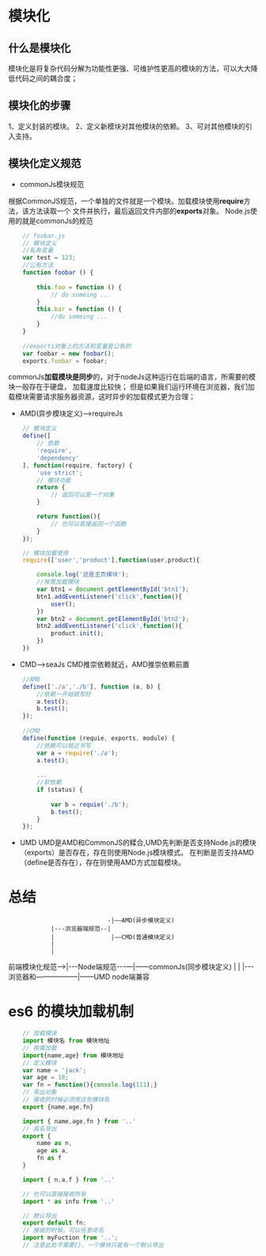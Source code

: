 # 模块化
## 什么是模块化
模块化是将复杂代码分解为功能性更强、可维护性更高的模块的方法，可以大大降低代码之间的耦合度；
## 模块化的步骤
1、定义封装的模块。
2、定义新模块对其他模块的依赖。
3、可对其他模块的引入支持。
## 模块化定义规范
+ commonJs模块规范

根据CommonJS规范，一个单独的文件就是一个模块。加载模块使用**require**方法，该方法读取一个
文件并执行，最后返回文件内部的**exports**对象。
Node.js使用的就是commonJs的规范
```js
    // foobar.js
    // 模块定义
    //私有变量
    var test = 123;
    //公有方法
    function foobar () {
    
        this.foo = function () {
            // do someing ...
        }
        this.bar = function () {
            //do someing ...
        }
    }
    
    //exports对象上的方法和变量是公有的
    var foobar = new foobar();
    exports.foobar = foobar;
```
commonJs**加载模块是同步**的，对于nodeJs这种运行在后端的语言，所需要的模块一般存在于硬盘，
加载速度比较快；
但是如果我们运行环境在浏览器，我们加载模块需要请求服务器资源，这时异步的加载模式更为合理；
+ AMD(异步模块定义)-->requireJs
```js
    // 模块定义
    define([
        // 依赖
        'require', 
        'dependency'
    ], function(require, factory) {
        'use strict';
        // 模块功能
        return {
            // 返回可以是一个对象
        }

        return function(){
            // 也可以直接返回一个函数
        }
    });

    // 模块加载使用
    require(['user','product'],function(user,product){

        console.log('这是主页模块');
        //按需加载模块
        var btn1 = document.getElementById('btn1');
        btn1.addEventListener('click',function(){
            user();
        })
        var btn2 = document.getElementById('btn2');
        btn2.addEventListener('click',function(){
            product.init();
        })
    })
```
+ CMD-->seaJs
CMD推崇依赖就近，AMD推崇依赖前置
```js
    //AMD
    define(['./a','./b'], function (a, b) {
        //依赖一开始就写好
        a.test();
        b.test();
    });
    
    //CMD
    define(function (requie, exports, module) {
        //依赖可以就近书写
        var a = require('./a');
        a.test();
        
        ...
        //软依赖
        if (status) {
        
            var b = requie('./b');
            b.test();
        }
    });
```
+ UMD
UMD是AMD和CommonJS的糅合,UMD先判断是否支持Node.js的模块（exports）是否存在，存在则使用Node.js模块模式。
在判断是否支持AMD（define是否存在），存在则使用AMD方式加载模块。


# 总结
                                -|——AMD(异步模块定义)
                |---浏览器端规范--|
                |                |——CMD(普通模块定义)
                |
                |
前端模块化规范-->|---Node端规范---—|——commonJs(同步模块定义)
                |
                |
                |---浏览器和——————|——UMD
                    node端兼容

# es6 的模块加载机制
```js
    // 加载模块
    import 模块名 from 模块地址
    // 按需加载
    import{name,age} from 模块地址
    // 定义模块
    var name = 'jack';
    var age = 18;
    var fn = function(){console.log(111);}
    // 导出对象
    // 接收的时候必须用这些模块名
    export {name,age,fn}

    import { name,age,fn } from '..'
    // 具名导出
    export {
        name as n,
        age as a,
        fn as f
    }

    import { n,a,f } from '..'

    // 也可以直接接收所有
    import * as info from '..'

    // 默认导出
    export default fn;
    // 接收的时候，可以任意命名
    import myFuction from '..';
    // 注意此处不需要{}，一个模块只能有一个默认导出

```